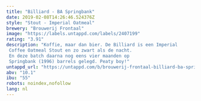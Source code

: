 ```yaml
---
title: "Billiard - BA Springbank"
date: 2019-02-08T14:26:46.524376Z
style: "Stout - Imperial Oatmeal"
brewery: "Brouwerij Frontaal"
image: "https://labels.untappd.com/labels/2407199"
rating: "3.91"
description: "Koffie, maar dan bier. De Billiard is een Imperial Coffee Oatmeal Stout en zo zwart als de nacht. En deze batch daarna nog eens vier maanden op Springbank (1996) barrels gelegd. Peaty boy!"
untappd_url: "https://untappd.com/b/brouwerij-frontaal-billiard-ba-springbank/2407199"
abv: "10.1"
ibu: "55"
robots: noindex,nofollow
lang: nl
---
```

